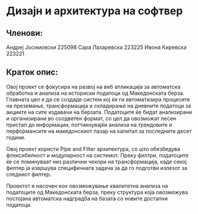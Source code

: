 # Дизајн и архитектура на софтвер

## Членови:

Андреј Јосимовски 225098
Сара Лазаревска 223225
Ивона Киревска 223221

## Краток опис:

Овој проект се фокусира на развој на веб апликација за автоматска обработка и анализа на историски податоци од Македонската берза. Главната цел е да се создаде систем кој ќе ги автоматизира процесите на преземање, трансформација и складирање на дневните податоци за акциите на сите издавачи на берзата. Податоците ќе бидат анализирани и организирани во соодветен формат, со цел да овозможат лесен пристап до информации, поттикнувајќи анализа на трендовите и перформансите на македонскиот пазар на капитал за последните десет години.

Овој проект користи Pipe and Filter архитектура, со што обезбедува флексибилност и модуларност на системот. Преку филтри, податоците ќе се поминуваат низ различни чекори на трансформација, каде секој филтер ја извршува специфичната задача за да го подготви излезот за следниот филтер.

Проектот е насочен кон овозможување квалитетна анализа на податоците од Македонската берза, преку структура која овозможува постојана автоматска надградба на базата со новите достапни податоци.

